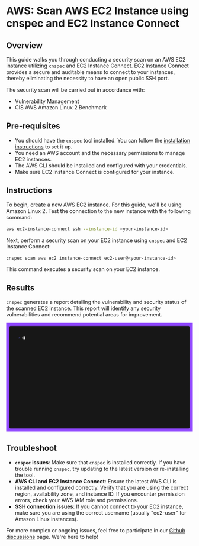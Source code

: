 # AWS: Scan AWS EC2 Instance using cnspec and EC2 Instance Connect

## Overview

This guide walks you through conducting a security scan on an AWS EC2 instance utilizing `cnspec` and EC2 Instance Connect. EC2 Instance Connect provides a secure and auditable means to connect to your instances, thereby eliminating the necessity to have an open public SSH port.

The security scan will be carried out in accordance with:

- Vulnerability Management
- CIS AWS Amazon Linux 2 Benchmark

## Pre-requisites

- You should have the `cnspec` tool installed. You can follow the [installation instructions](https://github.com/mondoohq/cnspec#installation) to set it up.
- You need an AWS account and the necessary permissions to manage EC2 instances.
- The AWS CLI should be installed and configured with your credentials.
- Make sure EC2 Instance Connect is configured for your instance.

## Instructions

To begin, create a new AWS EC2 instance. For this guide, we'll be using Amazon Linux 2. Test the connection to the new instance with the following command:

```bash
aws ec2-instance-connect ssh --instance-id <your-instance-id>
```

Next, perform a security scan on your EC2 instance using `cnspec` and EC2 Instance Connect:

```bash
cnspec scan aws ec2 instance-connect ec2-user@<your-instance-id>
```

This command executes a security scan on your EC2 instance.

## Results

`cnspec` generates a report detailing the vulnerability and security status of the scanned EC2 instance. This report will identify any security vulnerabilities and recommend potential areas for improvement.

![cnspec running a security scan using EC2 instance connect](./aws-ec2-instance.gif)

## Troubleshoot

- **`cnspec` issues**: Make sure that `cnspec` is installed correctly. If you have trouble running `cnspec`, try updating to the latest version or re-installing the tool.
- **AWS CLI and EC2 Instance Connect**: Ensure the latest AWS CLI is installed and configured correctly. Verify that you are using the correct region, availability zone, and instance ID. If you encounter permission errors, check your AWS IAM role and permissions.
- **SSH connection issues**: If you cannot connect to your EC2 instance, make sure you are using the correct username (usually "ec2-user" for Amazon Linux instances).

For more complex or ongoing issues, feel free to participate in our [Github discussions](https://github.com/orgs/mondoohq/discussions) page. We're here to help!
